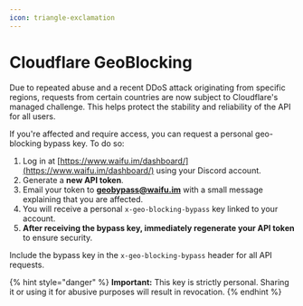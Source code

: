 ```yaml
---
icon: triangle-exclamation
---
```


# Cloudflare GeoBlocking

Due to repeated abuse and a recent DDoS attack originating from specific regions, requests from certain countries are now subject to Cloudflare's managed challenge. This helps protect the stability and reliability of the API for all users.

If you're affected and require access, you can request a personal geo-blocking bypass key. To do so:

1. Log in at [https://www.waifu.im/dashboard/](https://www.waifu.im/dashboard/) using your Discord account.
2. Generate a **new API token**.
3. Email your token to [**geobypass@waifu.im**](mailto:geobypass@waifu.im) with a small message explaining that you are affected.
4. You will receive a personal `x-geo-blocking-bypass` key linked to your account.
5. **After receiving the bypass key, immediately regenerate your API token** to ensure security.

Include the bypass key in the `x-geo-blocking-bypass` header for all API requests.

{% hint style="danger" %}
**Important:** This key is strictly personal. Sharing it or using it for abusive purposes will result in revocation.
{% endhint %}

